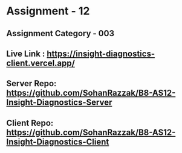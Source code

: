 # Assignment - 12
## Assignment Category - 003
## Live Link : https://insight-diagnostics-client.vercel.app/
## Server Repo: https://github.com/SohanRazzak/B8-AS12-Insight-Diagnostics-Server
## Client Repo: https://github.com/SohanRazzak/B8-AS12-Insight-Diagnostics-Client
